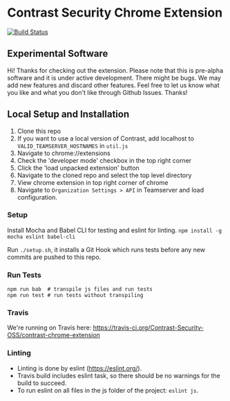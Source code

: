 # Contrast Security Chrome Extension

[![Build Status](https://travis-ci.org/Contrast-Security-OSS/contrast-chrome-extension.svg?branch=master)](https://travis-ci.org/Contrast-Security-OSS/contrast-chrome-extension)

## Experimental Software

Hi! Thanks for checking out the extension. Please note that this is pre-alpha software and it is under active development. There might be bugs. We may add new features and discard other features. Feel free to let us know what you like and what you don't like through Github Issues. Thanks!

## Local Setup and Installation

1. Clone this repo
2. If you want to use a local version of Contrast, add localhost to `VALID_TEAMSERVER_HOSTNAMES` in `util.js`
3. Navigate to chrome://extensions
4. Check the 'developer mode' checkbox in the top right corner
5. Click the 'load unpacked extension' button
6. Navigate to the cloned repo and select the top level directory
7. View chrome extension in top right corner of chrome
8. Navigate to `Organization Settings > API` in Teamserver and load configuration.

### Setup

Install Mocha and Babel CLI for testing and eslint for linting.
`npm install -g mocha eslint babel-cli`

Run `./setup.sh`, it installs a Git Hook which runs tests before any new commits are pushed to this repo.

### Run Tests

```
npm run bab  # transpile js files and run tests
npm run test # run tests without transpiling
```

### Travis

We're running on Travis here: https://travis-ci.org/Contrast-Security-OSS/contrast-chrome-extension

### Linting

- Linting is done by eslint (https://eslint.org/).
- Travis build includes eslint task, so there should be no warnings for the build to succeed.
- To run eslint on all files in the js folder of the project: `eslint js`.
